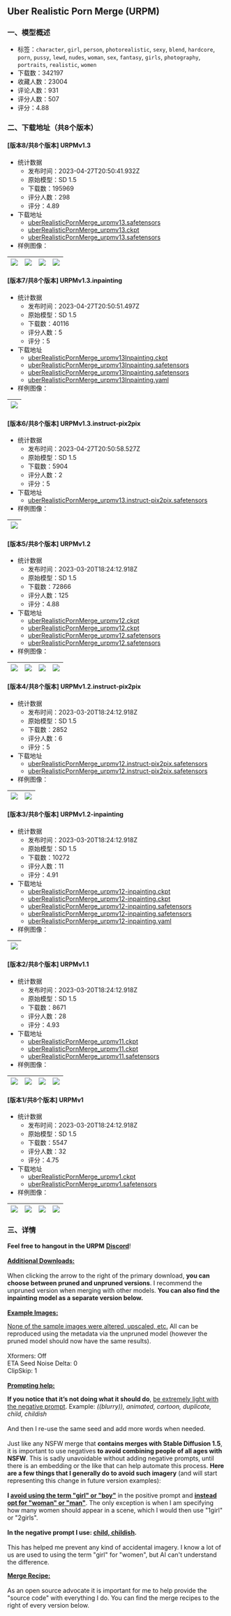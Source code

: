 ## Uber Realistic Porn Merge (URPM)
### 一、模型概述

- 标签：`character`, `girl`, `person`, `photorealistic`, `sexy`, `blend`, `hardcore`, `porn`, `pussy`, `lewd`, `nudes`, `woman`, `sex`, `fantasy`, `girls`, `photography`, `portraits`, `realistic`, `women`
- 下载数：342197
- 收藏人数：23004
- 评论人数：931
- 评分人数：507
- 评分：4.88

### 二、下载地址（共8个版本）

#### [版本8/共8个版本] URPMv1.3

- 统计数据
  - 发布时间：2023-04-27T20:50:41.932Z
  - 原始模型：SD 1.5
  - 下载数：195969
  - 评分人数：298
  - 评分：4.89
- 下载地址
  - [uberRealisticPornMerge_urpmv13.safetensors](https://civitai.com/api/download/models/15640?type=Model&format=SafeTensor&size=full&fp=fp16)
  - [uberRealisticPornMerge_urpmv13.ckpt](https://civitai.com/api/download/models/15640?type=Pruned%20Model&format=PickleTensor&size=pruned&fp=fp16)
  - [uberRealisticPornMerge_urpmv13.safetensors](https://civitai.com/api/download/models/15640)
- 样例图像：

| <img src="https://image.civitai.com/xG1nkqKTMzGDvpLrqFT7WA/dc03c869-cceb-4f1a-3fa1-e6850627ba00/width=450/156234.jpeg" /> | <img src="https://image.civitai.com/xG1nkqKTMzGDvpLrqFT7WA/7f0cb833-5687-4ec7-3605-7321f0190000/width=450/156233.jpeg" /> | <img src="https://image.civitai.com/xG1nkqKTMzGDvpLrqFT7WA/bcb42486-2468-48ad-d0d6-50da211cd500/width=450/156232.jpeg" /> | <img src="https://image.civitai.com/xG1nkqKTMzGDvpLrqFT7WA/e6620ecc-6fb4-4925-985a-c6b8b32bde00/width=450/156231.jpeg" /> |
| ---- | ---- | ---- | ---- |

#### [版本7/共8个版本] URPMv1.3.inpainting

- 统计数据
  - 发布时间：2023-04-27T20:50:51.497Z
  - 原始模型：SD 1.5
  - 下载数：40116
  - 评分人数：5
  - 评分：5
- 下载地址
  - [uberRealisticPornMerge_urpmv13Inpainting.ckpt](https://civitai.com/api/download/models/15670?type=Model&format=PickleTensor&size=full&fp=fp16)
  - [uberRealisticPornMerge_urpmv13Inpainting.safetensors](https://civitai.com/api/download/models/15670?type=Model&format=SafeTensor&size=full&fp=fp16)
  - [uberRealisticPornMerge_urpmv13Inpainting.safetensors](https://civitai.com/api/download/models/15670)
  - [uberRealisticPornMerge_urpmv13Inpainting.yaml](https://civitai.com/api/download/models/15670?type=Config&format=Other)
- 样例图像：

| <img src="https://image.civitai.com/xG1nkqKTMzGDvpLrqFT7WA/aa79a26d-006f-4b6d-7882-8eed8b1f0100/width=450/156535.jpeg" /> |
| ---- |

#### [版本6/共8个版本] URPMv1.3.instruct-pix2pix

- 统计数据
  - 发布时间：2023-04-27T20:50:58.527Z
  - 原始模型：SD 1.5
  - 下载数：5904
  - 评分人数：2
  - 评分：5
- 下载地址
  - [uberRealisticPornMerge_urpmv13.instruct-pix2pix.safetensors](https://civitai.com/api/download/models/15713)
- 样例图像：

| <img src="https://image.civitai.com/xG1nkqKTMzGDvpLrqFT7WA/f0062ed1-1fcb-4648-8873-7242e6efda00/width=450/157185.jpeg" /> |
| ---- |

#### [版本5/共8个版本] URPMv1.2

- 统计数据
  - 发布时间：2023-03-20T18:24:12.918Z
  - 原始模型：SD 1.5
  - 下载数：72866
  - 评分人数：125
  - 评分：4.88
- 下载地址
  - [uberRealisticPornMerge_urpmv12.ckpt](https://civitai.com/api/download/models/4971?type=Pruned%20Model&format=PickleTensor&size=pruned&fp=fp16)
  - [uberRealisticPornMerge_urpmv12.ckpt](https://civitai.com/api/download/models/4971?type=Model&format=PickleTensor&size=full&fp=fp16)
  - [uberRealisticPornMerge_urpmv12.safetensors](https://civitai.com/api/download/models/4971?type=Model&format=SafeTensor&size=full&fp=fp16)
  - [uberRealisticPornMerge_urpmv12.safetensors](https://civitai.com/api/download/models/4971)
- 样例图像：

| <img src="https://image.civitai.com/xG1nkqKTMzGDvpLrqFT7WA/e33a9b9e-ed74-40f1-0753-30b1aa342400/width=450/35996.jpeg" /> | <img src="https://image.civitai.com/xG1nkqKTMzGDvpLrqFT7WA/b9d49551-a95d-4fa9-e98d-50fff7fa4b00/width=450/35995.jpeg" /> | <img src="https://image.civitai.com/xG1nkqKTMzGDvpLrqFT7WA/a73c288a-ba16-4f47-0af2-725a8bfee800/width=450/35994.jpeg" /> | <img src="https://image.civitai.com/xG1nkqKTMzGDvpLrqFT7WA/43ec5a4e-9320-4c88-f3b5-d7dff867be00/width=450/35993.jpeg" /> |
| ---- | ---- | ---- | ---- |

#### [版本4/共8个版本] URPMv1.2.instruct-pix2pix

- 统计数据
  - 发布时间：2023-03-20T18:24:12.918Z
  - 原始模型：SD 1.5
  - 下载数：2852
  - 评分人数：6
  - 评分：5
- 下载地址
  - [uberRealisticPornMerge_urpmv12.instruct-pix2pix.safetensors](https://civitai.com/api/download/models/9064)
  - [uberRealisticPornMerge_urpmv12.instruct-pix2pix.safetensors](https://civitai.com/api/download/models/9064?type=Model&format=SafeTensor&size=full&fp=fp16)
- 样例图像：

| <img src="https://image.civitai.com/xG1nkqKTMzGDvpLrqFT7WA/eae89f6a-4774-4ef3-c680-8ef959910a00/width=450/86859.jpeg" /> | <img src="https://image.civitai.com/xG1nkqKTMzGDvpLrqFT7WA/04147b2f-fb10-442b-439d-fbc01d3dc700/width=450/86858.jpeg" /> |
| ---- | ---- |

#### [版本3/共8个版本] URPMv1.2-inpainting

- 统计数据
  - 发布时间：2023-03-20T18:24:12.918Z
  - 原始模型：SD 1.5
  - 下载数：10272
  - 评分人数：11
  - 评分：4.91
- 下载地址
  - [uberRealisticPornMerge_urpmv12-inpainting.ckpt](https://civitai.com/api/download/models/4970?type=Pruned%20Model&format=PickleTensor&size=pruned&fp=fp16)
  - [uberRealisticPornMerge_urpmv12-inpainting.ckpt](https://civitai.com/api/download/models/4970?type=Model&format=PickleTensor&size=full&fp=fp16)
  - [uberRealisticPornMerge_urpmv12-inpainting.safetensors](https://civitai.com/api/download/models/4970)
  - [uberRealisticPornMerge_urpmv12-inpainting.safetensors](https://civitai.com/api/download/models/4970?type=Model&format=SafeTensor&size=full&fp=fp16)
  - [uberRealisticPornMerge_urpmv12-inpainting.yaml](https://civitai.com/api/download/models/4970?type=Config&format=Other)
- 样例图像：

| <img src="https://image.civitai.com/xG1nkqKTMzGDvpLrqFT7WA/0d33b3c9-8e86-4f87-17bc-716c29101d00/width=450/35997.jpeg" /> |
| ---- |

#### [版本2/共8个版本] URPMv1.1

- 统计数据
  - 发布时间：2023-03-20T18:24:12.918Z
  - 原始模型：SD 1.5
  - 下载数：8671
  - 评分人数：28
  - 评分：4.93
- 下载地址
  - [uberRealisticPornMerge_urpmv11.ckpt](https://civitai.com/api/download/models/4212?type=Model&format=PickleTensor&size=full&fp=fp16)
  - [uberRealisticPornMerge_urpmv11.ckpt](https://civitai.com/api/download/models/4212?type=Pruned%20Model&format=PickleTensor&size=pruned&fp=fp16)
  - [uberRealisticPornMerge_urpmv11.safetensors](https://civitai.com/api/download/models/4212)
- 样例图像：

| <img src="https://image.civitai.com/xG1nkqKTMzGDvpLrqFT7WA/134969b7-8a7b-486e-70ef-c3190a452500/width=450/27404.jpeg" /> | <img src="https://image.civitai.com/xG1nkqKTMzGDvpLrqFT7WA/d9df09a3-deec-4226-59d9-195193378e00/width=450/27403.jpeg" /> | <img src="https://image.civitai.com/xG1nkqKTMzGDvpLrqFT7WA/8354734e-6af0-4f76-07cb-358bb76d1f00/width=450/27400.jpeg" /> | <img src="https://image.civitai.com/xG1nkqKTMzGDvpLrqFT7WA/03afba1d-b5ed-4dc2-2ad8-fa2318b1c600/width=450/27401.jpeg" /> |
| ---- | ---- | ---- | ---- |

#### [版本1/共8个版本] URPMv1

- 统计数据
  - 发布时间：2023-03-20T18:24:12.918Z
  - 原始模型：SD 1.5
  - 下载数：5547
  - 评分人数：32
  - 评分：4.75
- 下载地址
  - [uberRealisticPornMerge_urpmv1.ckpt](https://civitai.com/api/download/models/2949?type=Model&format=PickleTensor&size=full&fp=fp16)
  - [uberRealisticPornMerge_urpmv1.safetensors](https://civitai.com/api/download/models/2949)
- 样例图像：

| <img src="https://image.civitai.com/xG1nkqKTMzGDvpLrqFT7WA/f98b3f7f-955c-462d-67c4-e92c668eac00/width=450/27007.jpeg" /> | <img src="https://image.civitai.com/xG1nkqKTMzGDvpLrqFT7WA/0af4f239-c8d1-4072-4158-603434997c00/width=450/24314.jpeg" /> | <img src="https://image.civitai.com/xG1nkqKTMzGDvpLrqFT7WA/ba01e970-a7f6-4d5f-2c80-3e1259b42700/width=450/24315.jpeg" /> | <img src="https://image.civitai.com/xG1nkqKTMzGDvpLrqFT7WA/d1141c41-90e8-4c7f-0c96-4075c8240b00/width=450/20876.jpeg" /> |
| ---- | ---- | ---- | ---- |


### 三、详情
<p><strong>Feel free to hangout in the URPM</strong> <a target="_blank" rel="ugc" href="https://discord.gg/pcbYSSA5RS"><strong>Discord</strong></a>! <br /><br /><strong><u>Additional Downloads: </u></strong><br /><br />When clicking the arrow to the right of the primary download, <strong>you can choose between pruned and unpruned versions</strong>. I recommend the unpruned version when merging with other models. <strong>You can also find the inpainting model as a separate version below.</strong><br /><br /><strong><u>Example Images: </u></strong><br /></p><p><u>None of the sample images were altered, upscaled, etc.</u> All can be reproduced using the metadata via the unpruned model (however the pruned model should now have the same results).<br /><br />Xformers: Off<br />ETA Seed Noise Delta: 0<br />ClipSkip: 1<br /><br /><strong><u>Prompting help:</u></strong><br /></p><p><strong>If you notice that it’s not doing what it should do</strong>, <u>be extremely light with the negative prompt</u>. Example: <em>((blurry)), animated, cartoon, duplicate, child, childish</em><br /><br />And then I re-use the same seed and add more words when needed.<br /><br />Just like any NSFW merge that <strong>contains merges with Stable Diffusion 1.5</strong>, it is important to use negatives <strong>to avoid combining people of all ages with NSFW</strong>. This is sadly unavoidable without adding negative prompts, until there is an embedding or the like that can help automate this process. <strong>Here are a few things that I generally do to avoid such imagery</strong> (and will start representing this change in future version examples):<br /><br /><strong>I <u>avoid using the term "girl" or "boy"</u></strong> in the positive prompt and <strong><u>instead opt for "woman" or "man"</u></strong>. The only exception is when I am specifying how many women should appear in a scene, which I would then use "1girl" or "2girls".<br /><br /><strong>In the negative prompt I use: <u>child, childish</u>.</strong><br /><br />This has helped me prevent any kind of accidental imagery. I know a lot of us are used to using the term "girl" for "women", but AI can't understand the difference.<br /></p><p><strong><u>Merge Recipe:</u></strong><br /><br />As an open source advocate it is important for me to help provide the "source code" with everything I do. You can find the merge recipes to the right of every version below.</p>
